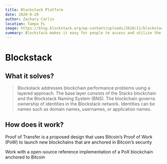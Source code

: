 ```yaml
---
title: Blockstack Platform
date: 2020-6-29
author: Zachary Carlin
location: Tampa FL
image: https://blog.blockstack.org/wp-content/uploads/2018/11/blockstack_og-86ab19adbc455cc17a097b505e20f44c-1600.png
summary: Blockstack makes it easy for people to access and utilize the powerful privacy that blockchain technology has to offer utilizing a (PoX) system backed by Bitcoin.
---
```


# Blockstack

## What it solves?
> Blockstack addresses blockchain performance problems using a layered approach. The base layer consists of the Stacks blockchain and the Blockstack Naming System (BNS). The blockchain governs ownership of identities in the Blockstack network. Identities can be names such as domain names, usernames, or application names.  

## How does it work?

Proof of Transfer is a proposed design that uses Bitcoin’s Proof of Work (PoW) to launch new blockchains that are anchored in Bitcoin’s security

Work with a open-source reference implementation of a PoX blockchain anchored to Bitcoin